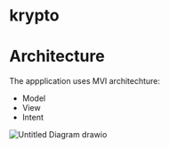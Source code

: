 # krypto
# Architecture
The appplication uses MVI architechture:
* Model
* View
* Intent


![Untitled Diagram drawio](https://user-images.githubusercontent.com/11459159/160078895-05d7e040-fee4-44d3-be9f-3420f719258b.png)
